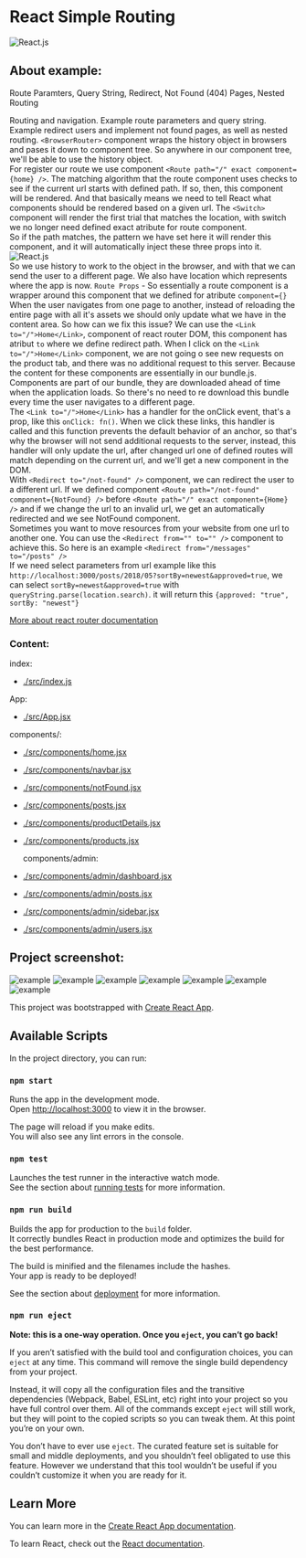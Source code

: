 # React Simple Routing

![React.js](./images/reactjs.png)

## About example:

Route Paramters, Query String, Redirect, Not Found (404) Pages, Nested Routing<br>

Routing and navigation. Example route parameters and query string. Example redirect users and implement not found pages, as well as nested routing.
`<BrowserRouter>` component wraps the history object in browsers and pases it down to component tree. So anywhere in our component tree, we'll be able to use the history object.<br>
For register our route we use component `<Route path="/" exact component={home} />`. The matching algorithm that the route component uses checks to see if the current url starts with defined path. If so, then, this component will be rendered. And that basically means we need to tell React what components should be rendered based on a given url. The `<Switch>` component will render the first trial that matches the location, with switch we no longer need defined exact atribute for route component.<br>
So if the path matches, the pattern we have set here it will render this component, and it will automatically inject these three props into it.
![React.js](./images/0.png)<br>
So we use history to work to the object in the browser, and with that we can send the user to a different page. We also have location which represents where the app is now.
`Route Props` - So essentially a route component is a wrapper around this component that we defined for atribute `component={}`<br>
When the user navigates from one page to another, instead of reloading the entire page with all it's assets we should only update what we have in the content area. So how can we fix this issue? We can use the `<Link to="/">Home</Link>`, component of react router DOM, this component has atribut `to` where we define redirect path. When I click on the `<Link to="/">Home</Link>` component, we are not going o see new requests on the product tab, and there was no additional request to this server. Because the content for these components are essentially in our bundle.js. Components are part of our bundle, they are downloaded ahead of time when the application loads. So there's no need to re download this bundle every time the user navigates to a different page.<br>
The `<Link to="/">Home</Link>` has a handler for the onClick event, that's a prop, like this `onClick: fn()`. When we click these links, this handler is called and this function prevents the default behavior of an anchor, so that's why the browser will not send additional requests to the server, instead, this handler will only update the url, after changed url one of defined routes will match depending on the current url, and we'll get a new component in the DOM.<br>
With `<Redirect to="/not-found" />` component, we can redirect the user to a different url. If we defined component `<Route path="/not-found" component={NotFound} />` before `<Route path="/" exact component={Home} />` and if we change the url to an invalid url, we get an automatically redirected and we see NotFound component.<br>
Sometimes you want to move resources from your website from one url to another one. You can use the `<Redirect from="" to="" />` component to achieve this. So here is an example `<Redirect from="/messages" to="/posts" />`<br>
If we need select parameters from url example like this `http://localhost:3000/posts/2018/05?sortBy=newest&approved=true`, we can select `sortBy=newest&approved=true` with `queryString.parse(location.search)`. it will return this `{approved: "true", sortBy: "newest"}`<br>

[More about react router documentation](https://reacttraining.com/react-router/core/api/contextrouter)<br>

### Content:

index:

- [./src/index.js](./src/index.js)

App:

- [./src/App.jsx](./src/App.jsx)

components/:

- [./src/components/home.jsx](./src/components/home.jsx)
- [./src/components/navbar.jsx](./src/components/navbar.jsx)
- [./src/components/notFound.jsx](./src/components/notFound.jsx)
- [./src/components/posts.jsx](./src/components/posts.jsx)
- [./src/components/productDetails.jsx](./src/components/productDetails.jsx)
- [./src/components/products.jsx](./src/components/products.jsx)

  components/admin:

- [./src/components/admin/dashboard.jsx](./src/components/admin/dashboard.jsx)
- [./src/components/admin/posts.jsx](./src/components/admin/posts.jsx)
- [./src/components/admin/sidebar.jsx](./src/components/admin/sidebar.jsx)
- [./src/components/admin/users.jsx](./src/components/admin/users.jsx)

## Project screenshot:

![example](./images/1.png)
![example](./images/2.png)
![example](./images/3.png)
![example](./images/4.png)
![example](./images/5.png)
![example](./images/6.png)
![example](./images/7.png)

This project was bootstrapped with [Create React App](https://github.com/facebook/create-react-app).<br>

## Available Scripts

In the project directory, you can run:

### `npm start`

Runs the app in the development mode.<br>
Open [http://localhost:3000](http://localhost:3000) to view it in the browser.

The page will reload if you make edits.<br>
You will also see any lint errors in the console.

### `npm test`

Launches the test runner in the interactive watch mode.<br>
See the section about [running tests](https://facebook.github.io/create-react-app/docs/running-tests) for more information.

### `npm run build`

Builds the app for production to the `build` folder.<br>
It correctly bundles React in production mode and optimizes the build for the best performance.

The build is minified and the filenames include the hashes.<br>
Your app is ready to be deployed!

See the section about [deployment](https://facebook.github.io/create-react-app/docs/deployment) for more information.

### `npm run eject`

**Note: this is a one-way operation. Once you `eject`, you can’t go back!**

If you aren’t satisfied with the build tool and configuration choices, you can `eject` at any time. This command will remove the single build dependency from your project.

Instead, it will copy all the configuration files and the transitive dependencies (Webpack, Babel, ESLint, etc) right into your project so you have full control over them. All of the commands except `eject` will still work, but they will point to the copied scripts so you can tweak them. At this point you’re on your own.

You don’t have to ever use `eject`. The curated feature set is suitable for small and middle deployments, and you shouldn’t feel obligated to use this feature. However we understand that this tool wouldn’t be useful if you couldn’t customize it when you are ready for it.

## Learn More

You can learn more in the [Create React App documentation](https://facebook.github.io/create-react-app/docs/getting-started).

To learn React, check out the [React documentation](https://reactjs.org/).
